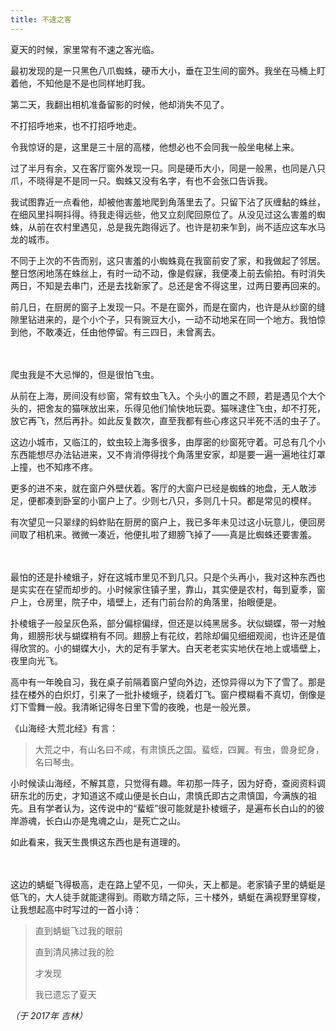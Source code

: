 ```yaml
---
title: 不速之客
---
```


夏天的时候，家里常有不速之客光临。

最初发现的是一只黑色八爪蜘蛛，硬币大小，垂在卫生间的窗外。我坐在马桶上盯着他，不知他是不是也同样地盯我。

第二天，我翻出相机准备留影的时候，他却消失不见了。

不打招呼地来，也不打招呼地走。

令我惊讶的是，这里是三十层的高楼，他想必也不会同我一般坐电梯上来。

过了半月有余，又在客厅窗外发现一只。同是硬币大小，同是一般黑，也同是八只爪，不晓得是不是同一只。蜘蛛又没有名字，有也不会张口告诉我。

我试图靠近一点看他，却被他害羞地爬到角落里去了。只留下沾了灰缠黏的蛛丝，在细风里抖啊抖得。待我走得远些，他又立刻爬回原位了。从没见过这么害羞的蜘蛛，从前在农村里遇见，总是我先跑得远了。也许是初来乍到，尚不适应这车水马龙的城市。

不同于上次的不告而别，这只害羞的小蜘蛛竟在我窗前安了家，和我做起了邻居。整日悠闲地荡在蛛丝上，有时一动不动，像是假寐，我便凑上前去偷拍。有时消失两日，不知是去串门，还是去找新家了。总还是舍不得这里，过两日要再回来的。

前几日，在厨房的窗子上发现一只。不是在窗外，而是在窗内，也许是从纱窗的缝隙里钻进来的，是个小个子，只有豌豆大小，一动不动地呆在同一个地方。我怕惊到他，不敢凑近，任由他停留。有三四日，未曾离去。

　 

爬虫我是不大忌惮的，但是很怕飞虫。

从前在上海，房间没有纱窗，常有蚊虫飞入。个头小的置之不顾，若是遇见个大个头的，把舍友的猫咪放出来，乐得见他们愉快地玩耍。猫咪逮住飞虫，却不打死，放它再飞，然后再扑。如此反复数次，直至我都有些心疼这只半死不活的虫子了。

这边小城市，又临江的，蚊虫较上海多很多，由厚密的纱窗死守着。可总有几个小东西能想尽办法钻进来，又不肯消停得找个角落里安家，却是要一遍一遍地往灯罩上撞，也不知疼不疼。

更多的进不来，就在窗户外壁伏着。客厅的大窗户已经是蜘蛛的地盘，无人敢涉足，便都凑到卧室的小窗户上了。少则七八只，多则几十只。都是常见的模样。

有次望见一只翠绿的蚂蚱贴在厨房的窗户上，我已多年未见过这小玩意儿，便回房间取了相机来。微微一凑近，他便扎啦了翅膀飞掉了——真是比蜘蛛还要害羞。

　

最怕的还是扑棱蛾子，好在这城市里见不到几只。只是个头再小，我对这种东西也是实实在在望而却步的。小时候家住镇子里，靠山，其实便是农村，每到夏季，窗户上，仓房里，院子中，墙壁上，还有门前台阶的角落里，抬眼便是。

扑棱蛾子一般呈灰色系，部分偏棕偏绿，但还是以纯黑居多。状似蝴蝶，带一对触角，翅膀形状与蝴蝶稍有不同。翅膀上有花纹，若除却偏见细细观阅，也许还是值得欣赏的。小的蝴蝶大小，大的足有手掌大。白天老老实实地伏在地上或墙壁上，夜里向光飞。

高中有一年晚自习，我在桌子前隔着窗户望向外边，还惊异得以为下了雪了。那是挂在楼外的白炽灯，引来了一批扑棱蛾子，绕着灯飞。窗户模糊看不真切，倒像是灯下雪舞一般。我清晰记得冬日里下雪的夜晚，也是一般光景。

《山海经·大荒北经》有言：

> 大荒之中，有山名曰不咸，有肃慎氏之国。蜚蛭，四翼。有虫，兽身蛇身，名曰琴虫。
> 

小时候读山海经，不解其意，只觉得有趣。年初那一阵子，因为好奇，查阅资料调研东北的历史，才知道这不咸山便是长白山，肃慎氏即古之肃慎国，今满族的祖先。且有学者认为，这传说中的“蜚蛭”很可能就是扑棱蛾子，是遍布长白山的的彼岸游魂，长白山亦是鬼魂之山，是死亡之山。

如此看来，我天生畏惧这东西也是有道理的。

　

这边的蜻蜓飞得极高，走在路上望不见，一仰头，天上都是。老家镇子里的蜻蜓是低飞的，大人徒手就能逮得到。雨歇方晴之际，三十楼外，蜻蜓在满视野里穿梭，让我想起高中时写过的一首小诗：

> 直到蜻蜓飞过我的眼前
> 
> 直到清风拂过我的脸
> 
> 才发现
> 
> 我已遗忘了夏天

*（于 2017年 吉林）*
